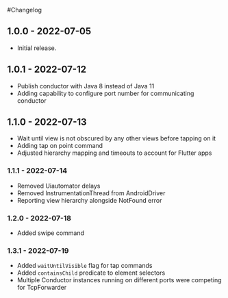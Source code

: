 #Changelog

## 1.0.0 - 2022-07-05

* Initial release.

## 1.0.1 - 2022-07-12

* Publish conductor with Java 8 instead of Java 11 
* Adding capability to configure port number for communicating conductor

## 1.1.0 - 2022-07-13

* Wait until view is not obscured by any other views before tapping on it
* Adding tap on point command
* Adjusted hierarchy mapping and timeouts to account for Flutter apps

### 1.1.1 - 2022-07-14

* Removed Uiautomator delays
* Removed InstrumentationThread from AndroidDriver
* Reporting view hierarchy alongside NotFound error

### 1.2.0 - 2022-07-18

* Added swipe command

### 1.3.1 - 2022-07-19

* Added `waitUntilVisible` flag for tap commands
* Added `containsChild` predicate to element selectors
* Multiple Conductor instances running on different ports were competing for TcpForwarder